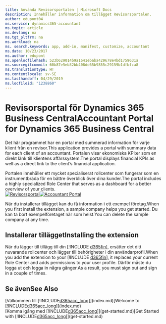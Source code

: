 ```yaml
---
title: Använda Revisorsportalen | Microsoft Docs
description: Innehåller information om tillägget Revisorsportalen.
author: edupont04
ms.service: dynamics365-accountant
ms.topic: article
ms.devlang: na
ms.tgt_pltfrm: na
ms.workload: na
ms. search.keywords: app, add-in, manifest, customize, accountant
ms.date: 10/23/2017
ms.author: edupont
ms.openlocfilehash: 523b629014b9a1641ebaba429678e4bd1759631a
ms.sourcegitcommit: 60b87e5eb32bb408dd65b9855c29159b1dfbfca8
ms.translationtype: HT
ms.contentlocale: sv-SE
ms.lasthandoff: 04/29/2019
ms.locfileid: "1238860"
---
```

# <a name="accountant-portal-for-dynamics-365-business-central"></a><span data-ttu-id="d9213-103">Revisorsportal för Dynamics 365 Business Central</span><span class="sxs-lookup"><span data-stu-id="d9213-103">Accountant Portal for Dynamics 365 Business Central</span></span>
<span data-ttu-id="d9213-104">Det här programmet har en portal med summerad information för varje klient från en revisor.</span><span class="sxs-lookup"><span data-stu-id="d9213-104">This application provides a portal with summary data for each client of an accountant.</span></span> <span data-ttu-id="d9213-105">Portalen visar ekonomiska KPI:er som en direkt länk till klientens affärssystem.</span><span class="sxs-lookup"><span data-stu-id="d9213-105">The portal displays financial KPIs as well as a direct link to the client’s financial application.</span></span>  

<span data-ttu-id="d9213-106">Portalen innehåller ett mycket specialiserat rollcenter som fungerar som en instrumentbräda för en bättre överblick över dina kunder.</span><span class="sxs-lookup"><span data-stu-id="d9213-106">The portal includes a highly specialized Role Center that serves as a dashboard for a better overview of your clients.</span></span>  
<span data-ttu-id="d9213-107">[![Revisorsportal](./media/accountant-get-started/accountant-dashboard.png)](https://go.microsoft.com/fwlink/?linkid=851257)</span><span class="sxs-lookup"><span data-stu-id="d9213-107">[![Accountant Portal](./media/accountant-get-started/accountant-dashboard.png)](https://go.microsoft.com/fwlink/?linkid=851257)</span></span>

<span data-ttu-id="d9213-108">När du installerar tillägget kan du få information i ett exempel företag.</span><span class="sxs-lookup"><span data-stu-id="d9213-108">When you first install the extension, a sample company helps you get started.</span></span> <span data-ttu-id="d9213-109">Du kan ta bort exempelföretaget när som helst.</span><span class="sxs-lookup"><span data-stu-id="d9213-109">You can delete the sample company at any time.</span></span>  

## <a name="installing-the-extension"></a><span data-ttu-id="d9213-110">Installerar tillägget</span><span class="sxs-lookup"><span data-stu-id="d9213-110">Installing the extension</span></span>
<span data-ttu-id="d9213-111">När du lägger till tillägg till din [!INCLUDE [d365fin](includes/d365fin_md.md)], ersätter det ditt nuvarande rollcenter och lägger till behörigheter i din användarprofil.</span><span class="sxs-lookup"><span data-stu-id="d9213-111">When you add the extension to your [!INCLUDE [d365fin](includes/d365fin_md.md)], it replaces your current Role Center and adds permissions to your user profile.</span></span> <span data-ttu-id="d9213-112">Därför måste du logga ut och logga in några gånger.</span><span class="sxs-lookup"><span data-stu-id="d9213-112">As a result, you must sign out and sign in a couple of times.</span></span>  

## <a name="see-also"></a><span data-ttu-id="d9213-113">Se även</span><span class="sxs-lookup"><span data-stu-id="d9213-113">See Also</span></span>
<span data-ttu-id="d9213-114">[Välkommen till [!INCLUDE[d365acc_long](includes/d365acc_long_md.md)]](index.md)</span><span class="sxs-lookup"><span data-stu-id="d9213-114">[Welcome to [!INCLUDE[d365acc_long](includes/d365acc_long_md.md)]](index.md)</span></span>  
<span data-ttu-id="d9213-115">[Komma igång med [!INCLUDE[d365acc_long](includes/d365acc_long_md.md)]](get-started.md)</span><span class="sxs-lookup"><span data-stu-id="d9213-115">[Get Started with [!INCLUDE[d365acc_long](includes/d365acc_long_md.md)]](get-started.md)</span></span>  
